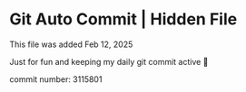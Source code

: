# Git Auto Commit | Hidden File

This file was added Feb 12, 2025

Just for fun and keeping my daily git commit active 🤪

commit number: 3115801
